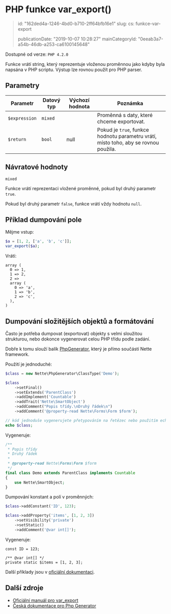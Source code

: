PHP funkce var_export()
=======================

> id: "162ded4a-1246-4bd0-b710-2ff64bfb16e1"
> slug:
> 	cs: funkce-var-export
>
> publicationDate: "2019-10-07 10:28:27"
> mainCategoryId: "0eeab3a7-a54b-46db-a253-ca6100145648"

Dostupné od verze: `PHP 4.2.0`

Funkce vrátí string, který reprezentuje vloženou proměnnou jako kdyby byla napsána v PHP scriptu. Výstup lze rovnou použít pro PHP parser.

Parametry
---------

| Parametr | Datový typ | Výchozí hodnota | Poznámka |
|----------|------------|-----------------|----------|
| `$expression` | `mixed` |  | Proměnná s daty, které chceme exportovat. |
| `$return` | `bool` | null | Pokud je `true`, funkce hodnotu parametru vrátí, místo toho, aby se rovnou použila. |

Návratové hodnoty
-----------------

`mixed`

Funkce vrátí reprezentaci vložené proměnné, pokud byl druhý parametr `true`.

Pokud byl druhý parametr `false`, funkce vrátí vždy hodnotu `null`.

Příklad dumpování pole
----------------------

Mějme vstup:

```php
$a = [1, 2, ['a', 'b', 'c']];
var_export($a);
```

Vrátí:

```
array (
  0 => 1,
  1 => 2,
  2 =>
  array (
    0 => 'a',
    1 => 'b',
    2 => 'c',
  ),
)
```

Dumpování složitějších objektů a formátování
--------------------------------------------

Často je potřeba dumpovat (exportovat) objekty s velmi sloužitou strukturou, nebo dokonce vygenerovat celou PHP třídu podle zadání.

Dobře k tomu slouží balík [PhpGenerator](https://github.com/nette/php-generator), který je přímo součástí Nette framework.

Použití je jednoduché:

```php
$class = new Nette\PhpGenerator\ClassType('Demo');

$class
    ->setFinal()
    ->setExtends('ParentClass')
    ->addImplement('Countable')
    ->addTrait('Nette\SmartObject')
    ->addComment("Popis třídy.\nDruhý řádek\n")
    ->addComment('@property-read Nette\Forms\Form $form');

// kód jednoduše vygenerujete přetypováním na řetězec nebo použitím echo:
echo $class;
```

Vygeneruje:

```php
/**
 * Popis třídy
 * Druhý řádek
 *
 * @property-read Nette\Forms\Form $form
 */
final class Demo extends ParentClass implements Countable
{
    use Nette\SmartObject;
}
```

Dumpování konstant a polí v proměnných:

```php
$class->addConstant('ID', 123);

$class->addProperty('items', [1, 2, 3])
    ->setVisibility('private')
    ->setStatic()
    ->addComment('@var int[]');
```

Vygeneruje:

```
const ID = 123;

/** @var int[] */
private static $items = [1, 2, 3];
```

Další příklady jsou v [oficiální dokumentaci](https://doc.nette.org/cs/3.0/php-generator).

Další zdroje
------------

- [Oficiální manuál pro var_export](https://www.php.net/manual/en/function.var-export.php)
- [Česká dokumentace pro Php Generator](https://doc.nette.org/cs/3.0/php-generator)
